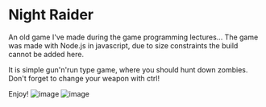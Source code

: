 # Night Raider
An old game I've made during the game programming lectures...
The game was made with Node.js in javascript, due to size constraints the build cannot be added here.

It is simple gun'n'run type game, where you should hunt down zombies.
Don't forget to change your weapon with ctrl!

Enjoy!
![image](https://github.com/bebesi33/night_raider/assets/38032439/1735067e-703a-4406-bc33-e647cc190c25)
![image](https://github.com/bebesi33/night_raider/assets/38032439/b4fb19f4-c2f5-4112-9e1b-9c01ad72596f)

